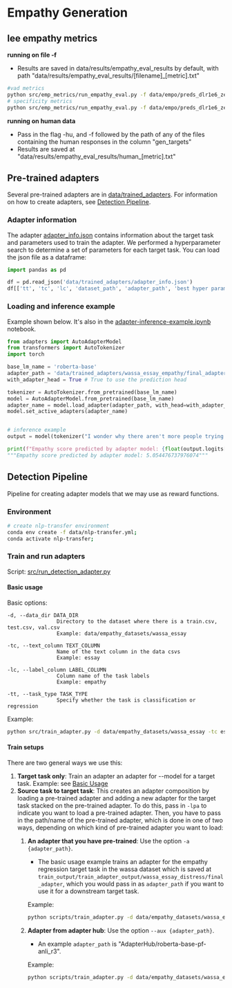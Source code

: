 # Empathy Generation


## lee empathy metrics

**running on file -f**
- Results are saved in data/results/empathy_eval_results by default, with path "data/results/empathy_eval_results/[filename]_[metric].txt"
```bash
#vad metrics
python src/emp_metrics/run_empathy_eval.py -f data/empo/preds_dlr1e6_zephyr-7b-sft-full122_d211.txt -m vad 
# specificity metrics
python src/emp_metrics/run_empathy_eval.py -f data/empo/preds_dlr1e6_zephyr-7b-sft-full122_d211.txt -m nidf

```

**running on human data**
* Pass in the flag -hu, and -f followed by the path of any of the files containing the human responses in the column "gen_targets"
* Results are saved at "data/results/empathy_eval_results/human_[metric].txt"


## Pre-trained adapters

Several pre-trained adapters are in [data/trained_adapters](data/trained_adapters). For information on how to create adapters, see [Detection Pipeline](#detection-pipeline).

### Adapter information

The adapter [adapter_info.json](data/trained_adapters/adapter_info.json) contains information about the target task and parameters used to train the adapter. We performed a hyperparameter search to determine a set of parameters for each target task. You can load the json file as a dataframe:

```python
import pandas as pd

df = pd.read_json('data/trained_adapters/adapter_info.json')
df[['tt', 'tc', 'lc', 'dataset_path', 'adapter_path', 'best hyper param job']]
```

### Loading and inference example

Example shown below. It's also in the [adapter-inference-example.ipynb](notebooks/adapter-inference-example.ipynb) notebook.


```python
from adapters import AutoAdapterModel
from transformers import AutoTokenizer
import torch

base_lm_name = 'roberta-base'
adapter_path = 'data/trained_adapters/wassa_essay_empathy/final_adapter'
with_adapter_head = True # True to use the prediction head

tokenizer = AutoTokenizer.from_pretrained(base_lm_name)
model = AutoAdapterModel.from_pretrained(base_lm_name)
adapter_name = model.load_adapter(adapter_path, with_head=with_adapter_head, model_name=base_lm_name)
model.set_active_adapters(adapter_name)


# inference example
output = model(tokenizer("I wonder why there aren't more people trying to help these people. I understand Haiti is not the richest nor less corrupt country but surely there must be a way to help. Supplies being looted by crowds is understandable because they are hungry and people need food and water to survive. We must think of other ways to distribute the food and water.", return_tensors="pt").input_ids)

print(f"Empathy score predicted by adapter model: {float(output.logits[0][0].detach())}")
"""Empathy score predicted by adapter model: 5.054476737976074"""
```


## Detection Pipeline

Pipeline for creating adapter models that we may use as reward functions.


### Environment

```bash
# create nlp-transfer environment
conda env create -f data/nlp-transfer.yml;
conda activate nlp-transfer;
```

### Train and run adapters

Script: [src/run_detection_adapter.py](src/run_detection_adapter.py)


#### Basic usage
Basic options:

    -d, --data_dir DATA_DIR
                    Directory to the dataset where there is a train.csv, test.csv, val.csv
                    Example: data/empathy_datasets/wassa_essay
    
    -tc, --text_column TEXT_COLUMN
                    Name of the text column in the data csvs
                    Example: essay

    -lc, --label_column LABEL_COLUMN
                    Column name of the task labels 
                    Example: empathy
    
    -tt, --task_type TASK_TYPE
                    Specify whether the task is classification or regression
                   

Example:

```bash
python src/train_adapter.py -d data/empathy_datasets/wassa_essay -tc essay -lc empathy -tt regression -dout train_output/train_adapter_output;
```

#### Train setups

There are two general ways we use this:
1. **Target task only**: Train an adapter an adapter for --model for a target task. 
    Example: see [Basic Usage](#basic-usage)
2. **Source task to target task**: This creates an adapter composition by loading a pre-trained adapter and adding a new adapter for the target task stacked on the pre-trained adapter. To do this, pass in `-lpa` to indicate you want to load a pre-trained adapter. Then, you have to pass in the path/name of the pre-trained adapter, which is done in one of two ways, depending on which kind of pre-trained adapter you want to load: 
    1. **An adapter that you have pre-trained**: Use the option `-a {adapter_path}`. 
        * The basic usage example trains an adapter for the empathy regression target task in the wassa dataset which is saved at `train_output/train_adapter_output/wassa_essay_distress/final_adapter`, which you would pass in as `adapter_path` if you want to use it for a downstream target task.

        Example:
        ```bash
        python scripts/train_adapter.py -d data/empathy_datasets/wassa_essay -tc essay -lc distress -tt regression -dout train_output/train_adapter_output/wassa_essay_empathy---wassa_essay_distress -lpa -a train_output/train_adapter_output/wassa_essay_distress/final_adapter;
        ```
        
    2. **Adapter from adapter hub**: Use the option `--aux {adapter_path}`. 
        * An example `adapter_path` is "AdapterHub/roberta-base-pf-anli_r3".

        Example:
        ```bash
        python scripts/train_adapter.py -d data/empathy_datasets/wassa_essay -tc essay -lc empathy -tt regression -dout train_output/train_adapter_output/AdapterHub/roberta-base-pf-anli_r3---wassa_essay_empathy -lpa --aux AdapterHub/roberta-base-pf-anli_r3;
        ```







